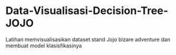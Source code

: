 # Data-Visualisasi-Decision-Tree-JOJO
Latihan memvisualisasikan dataset stand Jojo bizare adventure dan membuat model klasisfikasinya
